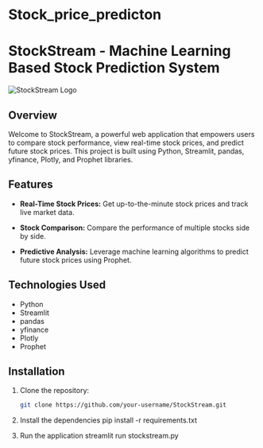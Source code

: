 # Stock_price_predicton 
# StockStream - Machine Learning Based Stock Prediction System

![StockStream Logo](https://daxg39y63pxwu.cloudfront.net/images/blog/stock-price-prediction-using-machine-learning-project/Stock_Price_Prediction.webp)

## Overview

Welcome to StockStream, a powerful web application that empowers users to compare stock performance, view real-time stock prices, and predict future stock prices. This project is built using Python, Streamlit, pandas, yfinance, Plotly, and Prophet libraries.

## Features

- **Real-Time Stock Prices:** Get up-to-the-minute stock prices and track live market data.
  
- **Stock Comparison:** Compare the performance of multiple stocks side by side.

- **Predictive Analysis:** Leverage machine learning algorithms to predict future stock prices using Prophet.

## Technologies Used

- Python
- Streamlit
- pandas
- yfinance
- Plotly
- Prophet

## Installation

1. Clone the repository:

   ```bash
   git clone https://github.com/your-username/StockStream.git

2. Install the dependencies
   pip install -r requirements.txt

3. Run the application
   streamlit run stockstream.py
